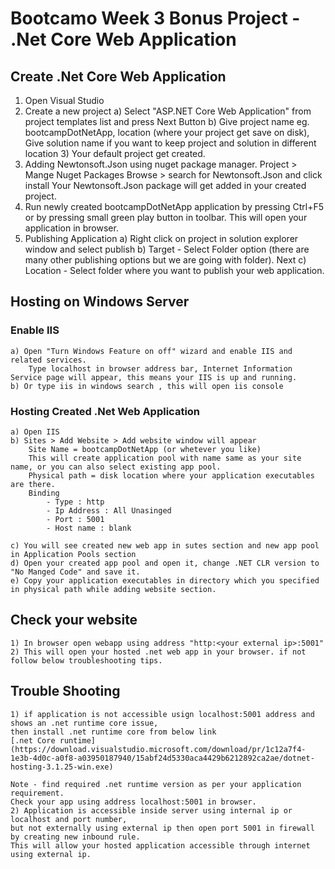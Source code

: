 
# Bootcamo Week 3 Bonus Project - .Net Core Web Application

## Create .Net Core Web Application
1. Open Visual Studio 
2. Create a new project 
	a) Select "ASP.NET Core Web Application" from project templates list and press Next Button
	b) Give project name eg. bootcampDotNetApp, location (where your project get save on disk), Give solution name if you want to keep project and solution in different location
	3) Your default project get created.
3. Adding Newtonsoft.Json using nuget package manager.
	Project > Mange Nuget Packages 
	Browse > search for Newtonsoft.Json and click install
	Your Newtonsoft.Json package will get added in your created project.
3. Run newly created bootcampDotNetApp application by pressing Ctrl+F5 or by pressing small green play button in toolbar.
	This will open your application in browser.
4. Publishing Application
	a) Right click on project in solution explorer window and select publish
	b) Target - Select Folder option (there are many other publishing options but we are going with folder). Next
	c) Location - Select folder where you want to publish your web application.

## Hosting on Windows Server

### Enable IIS 
	a) Open "Turn Windows Feature on off" wizard and enable IIS and related services.
		Type localhost in browser address bar, Internet Information Service page will appear, this means your IIS is up and running.
	b) Or type iis in windows search , this will open iis console
	
### Hosting Created .Net Web Application
	a) Open IIS
	b) Sites > Add Website > Add website window will appear
		Site Name = bootcampDotNetApp (or whetever you like)
		This will create application pool with name same as your site name, or you can also select existing app pool.
		Physical path = disk location where your application executables are there.
		Binding
		    - Type : http
			- Ip Address : All Unasinged
			- Port : 5001
			- Host name : blank
	
	c) You will see created new web app in sutes section and new app pool in Application Pools section
	d) Open your created app pool and open it, change .NET CLR version to "No Manged Code" and save it.
	e) Copy your application executables in directory which you specified in physical path while adding website section.
## Check your website
	1) In browser open webapp using address "http:<your external ip>:5001"
	2) This will open your hosted .net web app in your browser. if not follow below troubleshooting tips.
## Trouble Shooting
	1) if application is not accessible usign localhost:5001 address and shows an .net runtime core issue, 
    then install .net runtime core from below link
    [.net Core runtime](https://download.visualstudio.microsoft.com/download/pr/1c12a7f4-1e3b-4d0c-a0f8-a03950187940/15abf24d5330aca4429b6212892ca2ae/dotnet-hosting-3.1.25-win.exe)

    Note - find required .net runtime version as per your application requirement.
	Check your app using address localhost:5001 in browser.
	2) Application is accessible inside server using internal ip or localhost and port number, 
    but not externally using external ip then open port 5001 in firewall by creating new inbound rule.
    This will allow your hosted application accessible through internet using external ip.